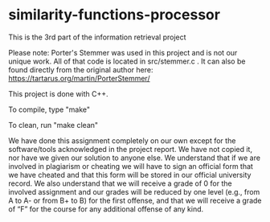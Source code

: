 # similarity-functions-processor
 This is the 3rd part of the information retrieval project


Please note: Porter's Stemmer was used in this project and is not our unique work. All of that code is located in src/stemmer.c . It can also be found directly from the original author here: https://tartarus.org/martin/PorterStemmer/


This project is done with C++.


To compile, type "make"



To clean, run "make clean"


We have done this assignment completely on our own except for the software/tools acknowledged in the project report. We
have not copied it, nor have we given our solution to anyone else. We understand that if we
are involved in plagiarism or cheating we will have to sign an official form that we have
cheated and that this form will be stored in our official university record. We also understand
that we will receive a grade of 0 for the involved assignment and our grades will be reduced
by one level (e.g., from A to A- or from B+ to B) for the first offense, and that we will
receive a grade of “F” for the course for any additional offense of any kind.


